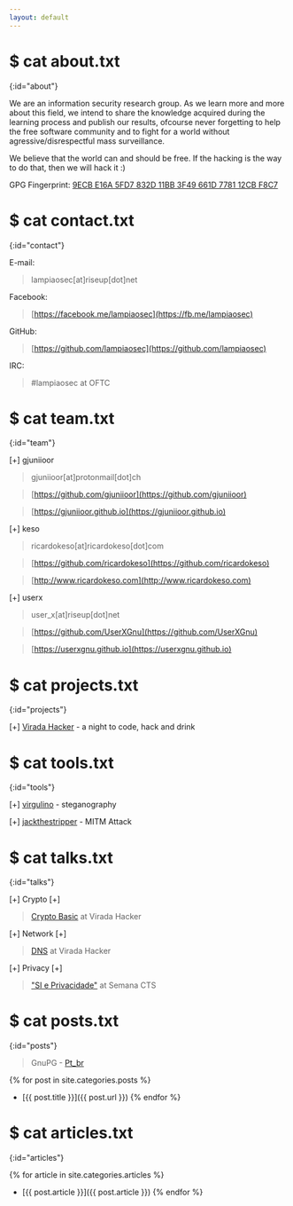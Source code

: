 ```yaml
---
layout: default
---
```


# $ cat about.txt
{:id="about"}

We are an information security research group. As we learn more and more about
this field, we intend to share the knowledge acquired during the learning process
and publish our results, ofcourse never forgetting to help the free software community
and to fight for a world without agressive/disrespectful mass surveillance.

We believe that the world can and should be free. If the hacking is the way to do that,
then we will hack it :)

GPG Fingerprint: [9ECB E16A 5FD7 832D 11BB  3F49 661D 7781 12CB F8C7](/assets/public.key.txt)

# $ cat contact.txt
{:id="contact"}

E-mail:

> lampiaosec[at]riseup[dot]net

Facebook:

> [https://facebook.me/lampiaosec](https://fb.me/lampiaosec)

GitHub:

> [https://github.com/lampiaosec](https://github.com/lampiaosec)

IRC:

> \#lampiaosec at OFTC

# $ cat team.txt
{:id="team"}

[+] gjuniioor

> gjuniioor[at]protonmail[dot]ch

> [https://github.com/gjuniioor](https://github.com/gjuniioor)

> [https://gjuniioor.github.io](https://gjuniioor.github.io)

[+] keso

> ricardokeso[at]ricardokeso[dot]com

> [https://github.com/ricardokeso](https://github.com/ricardokeso)

> [http://www.ricardokeso.com](http://www.ricardokeso.com)

[+] userx

> user_x[at]riseup[dot]net

> [https://github.com/UserXGnu](https://github.com/UserXGnu)

> [https://userxgnu.github.io](https://userxgnu.github.io)

# $ cat projects.txt
{:id="projects"}

[+] [Virada Hacker](https://lampiaosec.github.io/virada-hacker/) - a night to code, hack and drink

# $ cat tools.txt
{:id="tools"}

[+] [virgulino](https://github.com/lampiaosec/virgulino) - steganography

[+] [jackthestripper](https://github.com/lampiaosec/jackthestripper) - MITM Attack

# $ cat talks.txt
{:id="talks"}

[+] Crypto [+]

> [Crypto Basic](http://lampiaosec.github.io/talks/Cripto/index.html) at Virada Hacker

[+] Network [+]

> [DNS](https://lampiaosec.github.io/talks/DNS-o-que-voce-precisa-saber/index.html) at Virada Hacker

[+] Privacy [+]
    
> ["SI e Privacidade"](https://gjuniioor.github.io/talks/seguranca-da-informacao-privacidade/) at Semana CTS

# $ cat posts.txt
{:id="posts"}

> GnuPG - [Pt_br](https://gjuniioor.github.io/blog/gnupg/)

{% for post in site.categories.posts %}
* [{{ post.title }}]({{ post.url }})
{% endfor %}

# $ cat articles.txt
{:id="articles"}

{% for article in site.categories.articles %}
* [{{ post.article }}]({{ post.article }})
{% endfor %}

